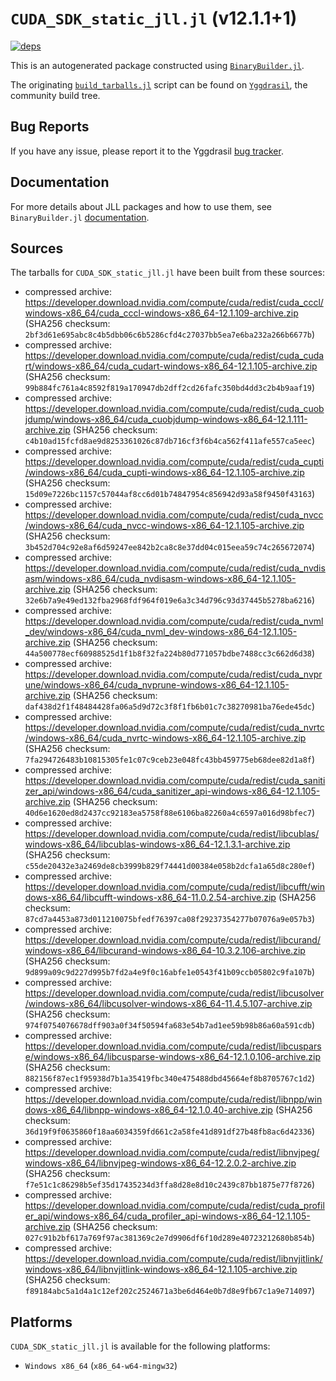 # `CUDA_SDK_static_jll.jl` (v12.1.1+1)

[![deps](https://juliahub.com/docs/CUDA_SDK_static_jll/deps.svg)](https://juliahub.com/ui/Packages/CUDA_SDK_static_jll/eFajz?page=2)

This is an autogenerated package constructed using [`BinaryBuilder.jl`](https://github.com/JuliaPackaging/BinaryBuilder.jl).

The originating [`build_tarballs.jl`](https://github.com/JuliaPackaging/Yggdrasil/blob/0c20e79e984738de11e52d3ffe034a992129855d/C/CUDA/CUDA_SDK_static@12.1/build_tarballs.jl) script can be found on [`Yggdrasil`](https://github.com/JuliaPackaging/Yggdrasil/), the community build tree.

## Bug Reports

If you have any issue, please report it to the Yggdrasil [bug tracker](https://github.com/JuliaPackaging/Yggdrasil/issues).

## Documentation

For more details about JLL packages and how to use them, see `BinaryBuilder.jl` [documentation](https://docs.binarybuilder.org/stable/jll/).

## Sources

The tarballs for `CUDA_SDK_static_jll.jl` have been built from these sources:

* compressed archive: https://developer.download.nvidia.com/compute/cuda/redist/cuda_cccl/windows-x86_64/cuda_cccl-windows-x86_64-12.1.109-archive.zip (SHA256 checksum: `2bf3d61e695abc8c4b5dbb06c6b5286cfd4c27037bb5ea7e6ba232a266b6677b`)
* compressed archive: https://developer.download.nvidia.com/compute/cuda/redist/cuda_cudart/windows-x86_64/cuda_cudart-windows-x86_64-12.1.105-archive.zip (SHA256 checksum: `99b884fc761a4c8592f819a170947db2dff2cd26fafc350bd4dd3c2b4b9aaf19`)
* compressed archive: https://developer.download.nvidia.com/compute/cuda/redist/cuda_cuobjdump/windows-x86_64/cuda_cuobjdump-windows-x86_64-12.1.111-archive.zip (SHA256 checksum: `c4b10ad15fcfd8ae9d8253361026c87db716cf3f6b4ca562f411afe557ca5eec`)
* compressed archive: https://developer.download.nvidia.com/compute/cuda/redist/cuda_cupti/windows-x86_64/cuda_cupti-windows-x86_64-12.1.105-archive.zip (SHA256 checksum: `15d09e7226bc1157c57044af8cc6d01b74847954c856942d93a58f9450f43163`)
* compressed archive: https://developer.download.nvidia.com/compute/cuda/redist/cuda_nvcc/windows-x86_64/cuda_nvcc-windows-x86_64-12.1.105-archive.zip (SHA256 checksum: `3b452d704c92e8af6d59247ee842b2ca8c8e37dd04c015eea59c74c265672074`)
* compressed archive: https://developer.download.nvidia.com/compute/cuda/redist/cuda_nvdisasm/windows-x86_64/cuda_nvdisasm-windows-x86_64-12.1.105-archive.zip (SHA256 checksum: `32e6b7a9e49ed132fba2968fdf964f019e6a3c34d796c93d37445b5278ba6216`)
* compressed archive: https://developer.download.nvidia.com/compute/cuda/redist/cuda_nvml_dev/windows-x86_64/cuda_nvml_dev-windows-x86_64-12.1.105-archive.zip (SHA256 checksum: `44a500778ecf60988525d1f1b8f32fa224b80d771057bdbe7488cc3c662d6d38`)
* compressed archive: https://developer.download.nvidia.com/compute/cuda/redist/cuda_nvprune/windows-x86_64/cuda_nvprune-windows-x86_64-12.1.105-archive.zip (SHA256 checksum: `daf438d2f1f48484428fa06a5d9d72c3f8f1fb6b01c7c38270981ba76ede45dc`)
* compressed archive: https://developer.download.nvidia.com/compute/cuda/redist/cuda_nvrtc/windows-x86_64/cuda_nvrtc-windows-x86_64-12.1.105-archive.zip (SHA256 checksum: `7fa294726483b10815305fe1c07c9ceb23e048fc43bb459775eb68dee82d1a8f`)
* compressed archive: https://developer.download.nvidia.com/compute/cuda/redist/cuda_sanitizer_api/windows-x86_64/cuda_sanitizer_api-windows-x86_64-12.1.105-archive.zip (SHA256 checksum: `40d6e1620ed8d2437cc92183ea5758f88e6106ba82260a4c6597a016d98bfec7`)
* compressed archive: https://developer.download.nvidia.com/compute/cuda/redist/libcublas/windows-x86_64/libcublas-windows-x86_64-12.1.3.1-archive.zip (SHA256 checksum: `c55de20432e3a2469de8cb3999b829f74441d00384e058b2dcfa1a65d8c280ef`)
* compressed archive: https://developer.download.nvidia.com/compute/cuda/redist/libcufft/windows-x86_64/libcufft-windows-x86_64-11.0.2.54-archive.zip (SHA256 checksum: `87cd7a4453a873d011210075bfedf76397ca08f29237354277b07076a9e057b3`)
* compressed archive: https://developer.download.nvidia.com/compute/cuda/redist/libcurand/windows-x86_64/libcurand-windows-x86_64-10.3.2.106-archive.zip (SHA256 checksum: `9d899a09c9d227d995b7fd2a4e9f0c16abfe1e0543f41b09ccb05802c9fa107b`)
* compressed archive: https://developer.download.nvidia.com/compute/cuda/redist/libcusolver/windows-x86_64/libcusolver-windows-x86_64-11.4.5.107-archive.zip (SHA256 checksum: `974f0754076678dff903a0f34f50594fa683e54b7ad1ee59b98b86a60a591cdb`)
* compressed archive: https://developer.download.nvidia.com/compute/cuda/redist/libcusparse/windows-x86_64/libcusparse-windows-x86_64-12.1.0.106-archive.zip (SHA256 checksum: `882156f87ec1f95938d7b1a35419fbc340e475488dbd45664ef8b8705767c1d2`)
* compressed archive: https://developer.download.nvidia.com/compute/cuda/redist/libnpp/windows-x86_64/libnpp-windows-x86_64-12.1.0.40-archive.zip (SHA256 checksum: `36d19f9f0635860f18aa6034359fd661c2a58fe41d891df27b48fb8ac6d42336`)
* compressed archive: https://developer.download.nvidia.com/compute/cuda/redist/libnvjpeg/windows-x86_64/libnvjpeg-windows-x86_64-12.2.0.2-archive.zip (SHA256 checksum: `f7e51c1c86298b5ef35d17435234d3ffa8d28e8d10c2439c87bb1875e77f8726`)
* compressed archive: https://developer.download.nvidia.com/compute/cuda/redist/cuda_profiler_api/windows-x86_64/cuda_profiler_api-windows-x86_64-12.1.105-archive.zip (SHA256 checksum: `027c91b2bf617a769f97ac381369c2e7d9906df6f10d289e40723212680b854b`)
* compressed archive: https://developer.download.nvidia.com/compute/cuda/redist/libnvjitlink/windows-x86_64/libnvjitlink-windows-x86_64-12.1.105-archive.zip (SHA256 checksum: `f89184abc5a1d4a1c12ef202c2524671a3be6d464e0b7d8e9fb67c1a9e714097`)

## Platforms

`CUDA_SDK_static_jll.jl` is available for the following platforms:

* `Windows x86_64` (`x86_64-w64-mingw32`)

